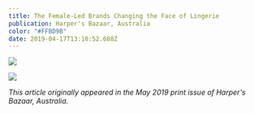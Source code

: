 ```yaml
---
title: The Female-Led Brands Changing the Face of Lingerie
publication: Harper's Bazaar, Australia
color: "#FFBD9B"
date: 2019-04-17T13:10:52.688Z
---
```

![](/uploads/harpers_bazaar_lingerie_feature1.jpg)

![](/uploads/harpers_bazaar_lingerie_feature2.jpg)

*<centre> This article originally appeared in the May 2019 print issue of Harper's Bazaar, Australia. </centre>*